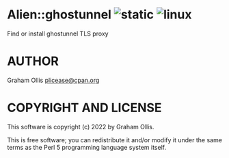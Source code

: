 # Alien::ghostunnel ![static](https://github.com/uperl/Alien-ghostunnel/workflows/static/badge.svg) ![linux](https://github.com/uperl/Alien-ghostunnel/workflows/linux/badge.svg)

Find or install ghostunnel TLS proxy

# AUTHOR

Graham Ollis <plicease@cpan.org>

# COPYRIGHT AND LICENSE

This software is copyright (c) 2022 by Graham Ollis.

This is free software; you can redistribute it and/or modify it under
the same terms as the Perl 5 programming language system itself.
